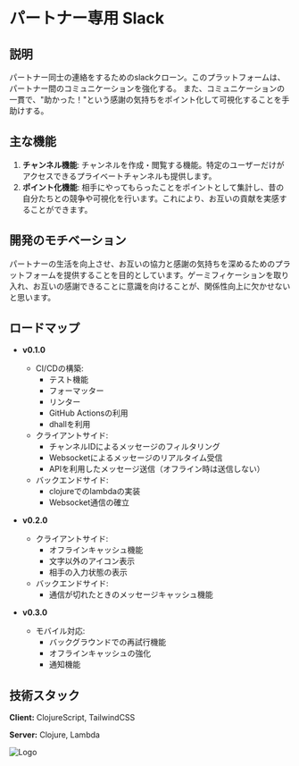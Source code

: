 # パートナー専用 Slack

## 説明

パートナー同士の連絡をするためのslackクローン。このプラットフォームは、パートナー間のコミュニケーションを強化する。
また、コミュニケーションの一貫で、"助かった！"という感謝の気持ちをポイント化して可視化することを手助けする。

## 主な機能

1. **チャンネル機能**: チャンネルを作成・閲覧する機能。特定のユーザーだけがアクセスできるプライベートチャンネルも提供します。
2. **ポイント化機能**: 相手にやってもらったことをポイントとして集計し、昔の自分たちとの競争や可視化を行います。これにより、お互いの貢献を実感することができます。

## 開発のモチベーション

パートナーの生活を向上させ、お互いの協力と感謝の気持ちを深めるためのプラットフォームを提供することを目的としています。ゲーミフィケーションを取り入れ、お互いの感謝できることに意識を向けることが、関係性向上に欠かせないと思います。


## ロードマップ

- **v0.1.0**
  - CI/CDの構築:
    - テスト機能
    - フォーマッター
    - リンター
    - GitHub Actionsの利用
    - dhallを利用
  - クライアントサイド:
    - チャンネルIDによるメッセージのフィルタリング
    - Websocketによるメッセージのリアルタイム受信
    - APIを利用したメッセージ送信（オフライン時は送信しない）
  - バックエンドサイド:
    - clojureでのlambdaの実装
    - Websocket通信の確立

- **v0.2.0**
  - クライアントサイド:
    - オフラインキャッシュ機能
    - 文字以外のアイコン表示
    - 相手の入力状態の表示
  - バックエンドサイド:
    - 通信が切れたときのメッセージキャッシュ機能

- **v0.3.0**
  - モバイル対応:
    - バックグラウンドでの再試行機能
    - オフラインキャッシュの強化
    - 通知機能
## 技術スタック

**Client:** ClojureScript, TailwindCSS

**Server:** Clojure, Lambda

![Logo]()


